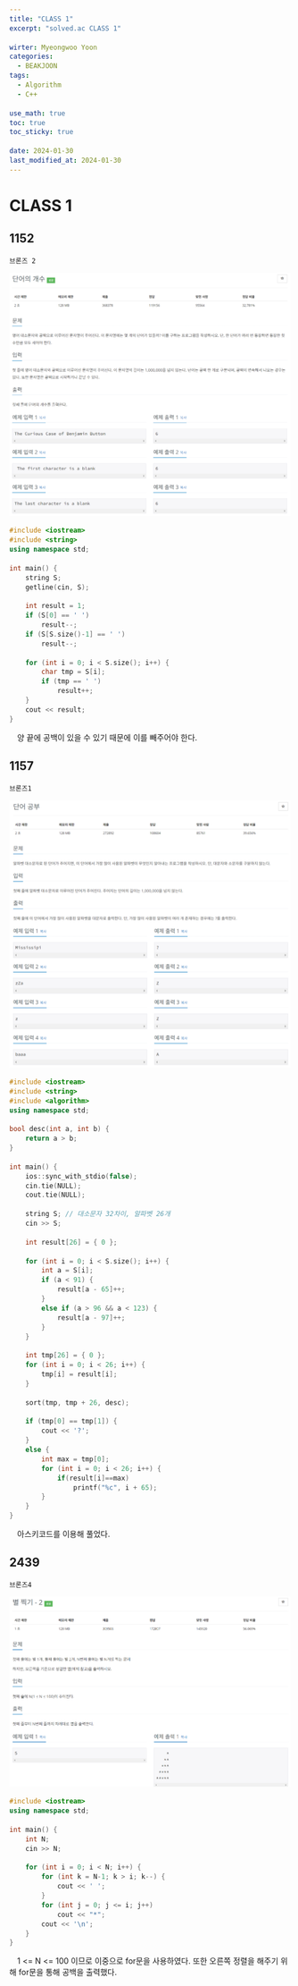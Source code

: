 ```yaml
---
title: "CLASS 1"
excerpt: "solved.ac CLASS 1"

wirter: Myeongwoo Yoon
categories:
  - BEAKJOON
tags:
  - Algorithm
  - C++

use_math: true
toc: true
toc_sticky: true
 
date: 2024-01-30
last_modified_at: 2024-01-30
---
```


CLASS 1
======

1152
------
`브론즈 2`
<p align="center"><img src="/assets/img/BEAKJOON/CLASS 1/1152-문제.png"></p>

```cpp
#include <iostream>
#include <string>
using namespace std;

int main() {
	string S;
	getline(cin, S);

	int result = 1;
	if (S[0] == ' ')
		result--;
	if (S[S.size()-1] == ' ')
		result--;

	for (int i = 0; i < S.size(); i++) {
		char tmp = S[i];
		if (tmp == ' ')
			result++;
	}
	cout << result;
}
```

　양 끝에 공백이 있을 수 있기 때문에 이를 빼주어야 한다.

1157
------
`브론즈1`
<p align="center"><img src="/assets/img/BEAKJOON/CLASS 1/1157-문제.png"></p>

```cpp
#include <iostream>
#include <string>
#include <algorithm>
using namespace std;

bool desc(int a, int b) {
	return a > b;
}

int main() {
	ios::sync_with_stdio(false);
	cin.tie(NULL);
	cout.tie(NULL);
	
	string S; // 대소문자 32차이, 알파벳 26개
	cin >> S;

	int result[26] = { 0 };
	
	for (int i = 0; i < S.size(); i++) {
		int a = S[i];
		if (a < 91) {
			result[a - 65]++;
		}
		else if (a > 96 && a < 123) {
			result[a - 97]++;
		}
	}

	int tmp[26] = { 0 };
	for (int i = 0; i < 26; i++) {
		tmp[i] = result[i];
	}

	sort(tmp, tmp + 26, desc);
	
	if (tmp[0] == tmp[1]) {
		cout << '?';
	}
	else {
		int max = tmp[0];
		for (int i = 0; i < 26; i++) {
			if(result[i]==max)
				printf("%c", i + 65);
		}
	}
}
```

　아스키코드를 이용해 풀었다.

2439
------
`브론즈4`
<p align="center"><img src="/assets/img/BEAKJOON/CLASS 1/2439-문제.png"></p>

```cpp
#include <iostream>
using namespace std;

int main() {
	int N;
	cin >> N;

	for (int i = 0; i < N; i++) {
		for (int k = N-1; k > i; k--) {
			cout << ' ';
		}
		for (int j = 0; j <= i; j++)
			cout << "*";
		cout << '\n';
	}
}
```

　1 <= N <= 100 이므로 이중으로 for문을 사용하였다. 또한 오른쪽 정렬을 해주기 위해 for문을 통해 공백을 출력했다.

